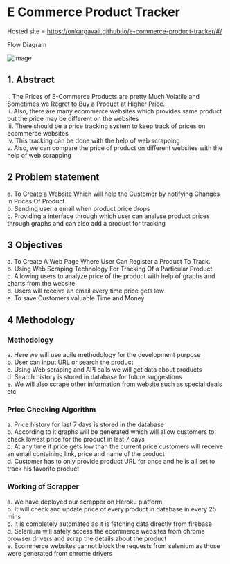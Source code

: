 # E Commerce Product Tracker
Hosted site = https://onkargavali.github.io/e-commerce-product-tracker/#/

Flow Diagram 

![image](https://user-images.githubusercontent.com/62386527/177102339-36a86e32-359a-4aed-a4ae-7e80aa2318cd.png)

## 1. Abstract
i. The Prices of E-Commerce Products are pretty Much Volatile and Sometimes we Regret to Buy a Product at Higher Price.<br/>
ii. Also, there are many ecommerce websites which provides same product but the price may be different on the websites<br/>
iii. There should be a price tracking system to keep track of prices on ecommerce websites<br/>
iv. This tracking can be done with the help of web scrapping<br/>
v. Also, we can compare the price of product on different websites with the help of web scrapping<br/>

## 2 Problem statement
a. To Create a Website Which will help the Customer by notifying Changes in Prices Of Product <br/>
b. Sending user a email when product price drops <br/>
c. Providing a interface through which user can analyse product prices <br/>
through graphs and can also add a product for tracking <br/>

## 3 Objectives
a. To Create A Web Page Where User Can Register a Product To Track.<br/>
b. Using Web Scraping Technology For Tracking Of a Particular Product <br/>
c. Allowing users to analyze price of the product with help of graphs and charts from the website <br/>
d. Users will receive an email every time price gets low <br/>
e. To save Customers valuable Time and Money <br/>

## 4 Methodology
### Methodology
a. Here we will use agile methodology for the development purpose <br/>
b. User can input URL or search the product <br/>
c. Using Web scraping and API calls we will get data about products <br/>
d. Search history is stored in database for future suggestions <br/>
e. We will also scrape other information from website such as special deals etc <br/>

### Price Checking Algorithm
a. Price history for last 7 days is stored in the database <br/>
b. According to it graphs will be generated which will allow customers to check lowest price for the product in last 7 days <br/>
c. At any time if price gets low than the current price customers will receive an email containing link, price and name of the product <br/>
d. Customer has to only provide product URL for once and he is all set to track his favorite product <br/>

### Working of Scrapper
a. We have deployed our scrapper on Heroku platform <br/>
b. It will check and update price of every product in database in every 25 mins <br/>
c. It is completely automated as it is fetching data directly from firebase <br/>
d. Selenium will safely access the ecommerce websites from chrome browser drivers and scrap the details about the product <br/>
e. Ecommerce websites cannot block the requests from selenium as those were generated from chrome drivers <br/>
